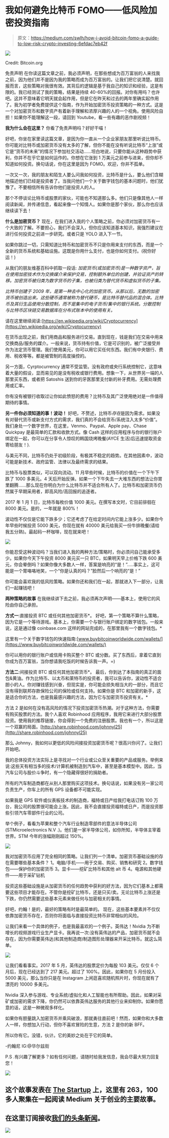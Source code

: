 # 我如何避免比特币 FOMO——低风险加密投资指南

> 原文：<https://medium.com/swlh/how-i-avoid-bitcoin-fomo-a-guide-to-low-risk-crypto-investing-6efdac7eb42f>

![](img/d990dcfccac68397f88d4ddc6d700d40.png)

Credit: Bitcoin.org

免责声明
在你读这篇文章之前，我必须声明，在那些想成为百万富翁的人来找我之前，因为他们并不是因为我的策略而成为百万富翁的。让我们把它说清楚。就回报而言，这些策略对我很有效。其背后的逻辑是基于我自己的知识和经验，这是有限的。我已经测试了我的策略，结果是持续 40-60%的回报。对你有用吗？也许吧。这并不意味着它明天就会起作用，但是它在昨天和过去的两年里确实起作用了。我为初学者免费提供这个指南，作为开始加密货币投资策略的一种方式。这是一个对加密货币和数字资产有着新手理解和浓厚兴趣的人的一个视角。使用风险自担！如果你不能理解这一段，请回到 Youtube，看一些有趣的恶作剧视频！

**我为什么会在这里？** 你看了免责声明吗？好好干喵！

好吧，你坐在家里读这篇文章，是因为你一直从一个企业家朋友那里听说比特币。你可能对比特币或加密货币没有太多的了解，但你不能在没有听说比特币“上涨”或它是“货币的未来”的情况下参加社交活动……坦白地说，只要你能从这种趋势中获利，你并不在乎它是如何运作的。你想在它涨到 1 万美元之前参与进来，但你却不知道如何投资。换句话说，你在这里是因为 FOMO。欢迎，你并不孤单。

一次又一次，我的朋友和陌生人要么问我如何投资，比特币是什么，要么他们含糊地描述他们已经是投资者了。当我问他们一个关于数字钱包的基本问题时，他们犹豫了。不要相信所有告诉你他们是投资人的人。

那个不停谈论比特币或股票的家伙，可能也不知道那么多。他们只是像其他人一样阅读新闻，并传递信息，看起来像一个知情人。如果你是那个家伙，那么你也应该继续读下去！

**什么是加密货币？** 现在，在我们进入我的个人策略之前，你必须对加密货币有一个大致的了解。不要担心，我们不会深入，但你应该知道基本知识，我强烈建议在进行任何投资之前进一步研究。或者只是 YOLO 进入下一节。

如果你跳过一切，只需知道比特币和加密货币不只是你用来支付的东西，而是一个全新的货币系统和基础设施。这既是你用什么支付，也是你如何支付。(祝你好运！)

从我们的朋友维基百科中抓取一段话:
*加密货币(或加密货币)是一种数字资产，旨在使用加密技术作为交换媒介来保护交易，控制额外单位的创建，并验证资产的转移。加密货币被归类为数字货币的子集，也被归类为替代货币和虚拟货币的子集。*

*比特币创建于 2009 年，是第一种去中心化的加密货币。从那以后，无数的加密货币被创造出来。这些硬币通常被称为替代硬币，是比特币替代品的混合体。比特币及其衍生品使用分散控制，而不是集中的电子货币/集中的银行系统。分散控制与比特币区块链交易数据库在分布式账本中的使用有关。*

请在这里继续阅读:[https://en.wikipedia.org/wiki/Cryptocurrency](https://en.wikipedia.org/wiki/Cryptocurrency)

在货币出现之前，我们用商品和服务进行交易。直到现在，钱是我们在交易中用来交换商品/服务的媒介。一般来说，货币持有价值，它是可识别的，被广泛接受并作为法定货币管理。我们使用美元，你可以用它买任何东西。我们有中央银行、费用、税收等等。都是被管制的高度操控的。

另一方面，Cyrptocurrency 通常不受监管。没有政府或央行系统控制它，这意味着大量的假设，显而易见的是没有税收或银行费用。想象一下，从世界另一端的人那里买东西，或者把 Satoshis 送到你的牙医那里支付新的补牙费用。无需处理费用或汇率。

你有没有被银行收取过让你如此愤怒的费用？比特币及其广泛使用绝对是一件值得期待的事情。

**另一件你必须知道的事！波动！** 好吧，不赘述，比特币*存在*是因为需求。如果没有对替代货币或新支付方式的需求，我们真的不会给货币/系统注入太多“价值”。我们身处一个数字世界，在这里，Venmo、Paypal、Apple pay、Chase Quickpay 是最简单的汇款和收款方式。像 Cash 这样的应用程序与你的银行账户绑定在一起，你可以在分享令人惊叹的韩国烧烤晚餐(AYCE 生活)后迅速提取资金寄给朋友！).

与美元不同，比特币仍处于初级阶段，有极其不稳定的趋势。在其他因素中，波动可能是新技术、政府监管、法律以及最终需求的结果。

比特币与股票类似，可以双向流动。11 月早些时候，比特币的价值在一个下午下跌了 1000 多美元。4 天后开始反弹。如果一个下午失去一大堆东西的想法让你胃里翻腾……那么现在你明白为什么比特币并不适合所有人了。比特币和加密货币仍然属于早期采用者，即高风险/高回报的追逐者。

2017 年 1 月 1 日，比特币每枚价值 1000 美元。在撰写本文时，它目前徘徊在 8000 美元。是的，一年就是 800%！

波动性不仅仅是它能下跌多少；它还考虑了在给定时间内它能上涨多少。如果你今年早些时候投资 5000 美元，你现在就有 40000 美元给我买一份牛排晚餐(请给我五分熟)。最起码一杯咖啡，现在就来吧！

![](img/52b9d5dc8d537b03bf079558683dc03a.png)

你能忍受这种波动吗？当我们进入我的两种方法/策略时，你必须问自己能承受多少。如果你今天下午投资 8000 美元买一只 BTC，如果明天早上价格下跌 600 美元，你会晕倒吗？如果你像大多数人一样，答案是响亮的“是！”…..事实上，这可能是一个胃咯咯地笑，一个“你是认真的吗？”脸然后一个响亮的“是！”

你可能会喜欢我的低风险策略。如果你还和我们在一起，那就进入下一部分，让我们一起赚钱吧！

**两种策略的故事**
在我继续讲下去之前，我必须再次声明——基本上，使用它的风险由你自己承担。

**方式一**:直接投资 BTC 或任何其他加密货币*。
好吧，第一个策略不算什么策略，因为它是一个等待游戏。基本上，你需要一个与银行账户绑定的数字钱包。一般来说，这是通过像 coinbase.com 这样的网站完成的，在那里我有一个数字钱包。*

这里有一个关于数字钱包的快速指南:[www.buybitcoinworldwide.com/wallets/](https://www.buybitcoinworldwide.com/wallets/)

你可以用你的银行账户或信用卡购买整个 BTC 或分数。买了东西后，拿着它直到你成为百万富翁，当你想请我吃饭的时候告诉我一声。=)

**方法二**:间接投资 BTC 或任何其他加密货币*。
最后，你到达了本指南的真正的面包&黄油。作为比特币、以太币和莱特币的投资者，我可以告诉你，波动性不适合胆小的人。你对赚钱感到兴奋，但现实是，你可能会损失相当大的一部分，而且它没有得到联邦存款保险公司的保险或任何支持。如果你是 BTC 和加密的新手，这是适合你的方法，也是我最感兴趣的方法，因为它与加密货币投资有关。*

方法 2 是如何在没有高风险的情况下投资加密货币热潮。对于这种方法，你需要有购买股票的方法。我个人喜欢 Robinhood 应用程序，我用它来进行大部分股票投资。使用我的推荐链接，你会得到一个免费的注册股票。我也有一个，所以这是一个双赢的局面。[http://share.robinhood.com/johnnyl25](http://share.robinhood.com/johnnyl25)

那么 Johnny，我如何以更低的风险间接投资加密货币呢？很高兴你问了。让我们开始吧。

我的总体投资方法实际上是寻找对一个行业或公众至关重要的产品或服务。举例来说:这些天有相当多的技术/计算机被制造到汽车中，甚至是基本模型中。因此，当汽车公司与股价斗争时，有一个隐藏得很好的捐助者。

所有的汽车制造商都在从别人那里购买这项技术。换句话说，如果没有另一家公司负责生产，你车上的所有 GPS 设备都不可能实现。

如果我是 GPS 软件或仪表板技术的制造商，福特或日产给我打电话订购 100 万台，我公司的股票很可能会上涨。因此，我不会直接投资福特或日产，而是投资那些引领汽车零部件行业的公司。

举个例子，看看为苹果和整个汽车行业制造零部件的意法半导体公司(STMicroelectronics N.V .)。他们是一家半导体公司，如你所知，半导体主宰着世界。STM 今年的涨幅刚刚超过 150%。

![](img/915accb5b23b5d01f96143eff3848812.png)

我对加密货币应用了完全相同的策略。让我们列一个清单。加密货币基础设施的存在需要哪些基本条件？
1。电脑/手机——用于交易、购买、销售和研究
2。数字钱包——保护你的加密货币
3。显卡——挖矿比特币和其他 alt 币
4。电源和其他硬件——用于采矿钻机

投资这些基础设施是从加密货币的任何趋势中获利的好方法，因为它们基本上都需要这些项目才能存在。不管你是挖矿比特币，还是只买/卖。无论比特币上涨还是下跌，你仍然需要这些基本元素来做任何与加密相关的事情。

好吧，约翰！是的，最好的策略有时是最简单的。
现在，这些基本要素并不仅仅依靠加密货币存在，否则你将面临与直接投资比特币非常相似的风险。

让我们来看一个具体的例子，也是我最喜欢的一个例子。英伟达！Nvidia 为不断增长的视频游戏行业生产显卡。我再说一次:没有英伟达的产品，加密货币就不会存在，因为你需要英伟达(和其他制造商)制造图形处理器来开采比特币。就这么简单。

![](img/795c8ce8b35b9fa975310c7223fc086a.png)

让我们看看事实。2017 年 5 月，英伟达的股票定价为每股 103 美元。仅仅 6 个月后，现在已经达到了 217 美元。超过了 100%。因此，如果你在 5 月份投入 5000 美元，那么当你只是在 Instagram 上闲逛喜欢随机照片时，你现在就有了漂亮的 10000 多美元。

Nvidia 深入参与游戏、专业系统/虚拟化和人工智能也有所帮助。因此，如果对采矿或加密的需求下降，你仍然可以依靠英伟达服务的其他行业来抑制你。如果你愿意的话，这是一种微观多样化。

如果你有胆量跳入加密货币并乘风破浪，那就勇往直前吧！然而，如果你和大多数人一样，你想加入行动，但你不喜欢冒险的生意，方法 2 是你的新 BFF。

所以你有它。没错，伙计。它的美妙之处在于它的简单。

-约翰尼
IG:@华尔兹街

P.S .有兴趣了解更多？如有任何问题，请随时给我发信息，我会尽最大努力回复您！

![](img/731acf26f5d44fdc58d99a6388fe935d.png)

## 这个故事发表在 [The Startup](https://medium.com/swlh) 上，这里有 263，100 多人聚集在一起阅读 Medium 关于创业的主要故事。

## 在这里订阅接收[我们的头条新闻](http://growthsupply.com/the-startup-newsletter/)。

![](img/731acf26f5d44fdc58d99a6388fe935d.png)